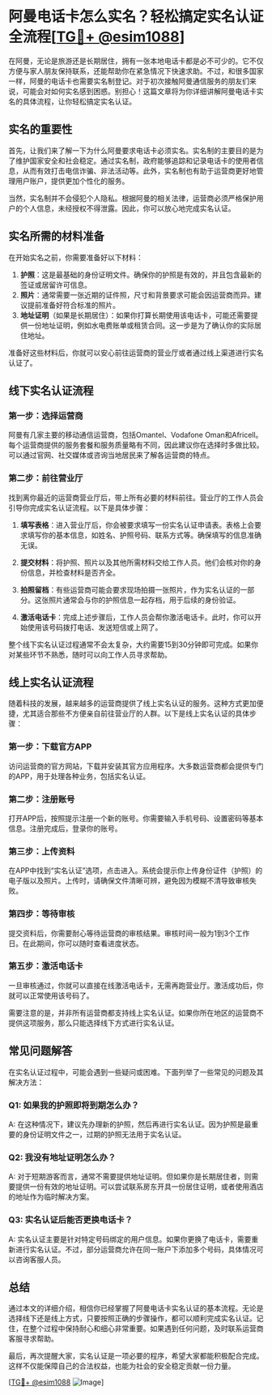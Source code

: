 # 阿曼电话卡怎么实名？轻松搞定实名认证全流程[[TG💪+ @esim1088](https://t.me/s/esim1088)]

在阿曼，无论是旅游还是长期居住，拥有一张本地电话卡都是必不可少的。它不仅方便与家人朋友保持联系，还能帮助你在紧急情况下快速求助。不过，和很多国家一样，阿曼的电话卡也需要实名制登记。对于初次接触阿曼通信服务的朋友们来说，可能会对如何实名感到困惑。别担心！这篇文章将为你详细讲解阿曼电话卡实名的具体流程，让你轻松搞定实名认证。

## 实名的重要性

首先，让我们来了解一下为什么阿曼要求电话卡必须实名。实名制的主要目的是为了维护国家安全和社会稳定。通过实名制，政府能够追踪和记录电话卡的使用者信息，从而有效打击电信诈骗、非法活动等。此外，实名制也有助于运营商更好地管理用户账户，提供更加个性化的服务。

当然，实名制并不会侵犯个人隐私。根据阿曼的相关法律，运营商必须严格保护用户的个人信息，未经授权不得泄露。因此，你可以放心地完成实名认证。

## 实名所需的材料准备

在开始实名之前，你需要准备好以下材料：

1. **护照**：这是最基础的身份证明文件。确保你的护照是有效的，并且包含最新的签证或居留许可信息。
2. **照片**：通常需要一张近期的证件照，尺寸和背景要求可能会因运营商而异。建议提前准备好符合标准的照片。
3. **地址证明**（如果是长期居住）：如果你打算长期使用该电话卡，可能还需要提供一份地址证明，例如水电费账单或租赁合同。这一步是为了确认你的实际居住地址。

准备好这些材料后，你就可以安心前往运营商的营业厅或者通过线上渠道进行实名认证了。

## 线下实名认证流程

### 第一步：选择运营商

阿曼有几家主要的移动通信运营商，包括Omantel、Vodafone Oman和Africell。每个运营商提供的服务套餐和服务质量略有不同，因此建议你在选择时多做比较。可以通过官网、社交媒体或咨询当地居民来了解各运营商的特点。

### 第二步：前往营业厅

找到离你最近的运营商营业厅后，带上所有必要的材料前往。营业厅的工作人员会引导你完成实名认证流程。以下是具体步骤：

1. **填写表格**：进入营业厅后，你会被要求填写一份实名认证申请表。表格上会要求填写你的基本信息，如姓名、护照号码、联系方式等。确保填写的信息准确无误。
   
2. **提交材料**：将护照、照片以及其他所需材料交给工作人员。他们会核对你的身份信息，并检查材料是否齐全。

3. **拍照留档**：有些运营商可能会要求现场拍摄一张照片，作为实名认证的一部分。这张照片通常会与你的护照信息一起存档，用于后续的身份验证。

4. **激活电话卡**：完成上述步骤后，工作人员会帮你激活电话卡。此时，你可以开始使用该号码拨打电话、发送短信或上网了。

整个线下实名认证过程通常不会太复杂，大约需要15到30分钟即可完成。如果你对某些环节不熟悉，随时可以向工作人员寻求帮助。

## 线上实名认证流程

随着科技的发展，越来越多的运营商提供了线上实名认证的服务。这种方式更加便捷，尤其适合那些不方便亲自前往营业厅的人群。以下是线上实名认证的具体步骤：

### 第一步：下载官方APP

访问运营商的官方网站，下载并安装其官方应用程序。大多数运营商都会提供专门的APP，用于处理各种业务，包括实名认证。

### 第二步：注册账号

打开APP后，按照提示注册一个新的账号。你需要输入手机号码、设置密码等基本信息。注册完成后，登录你的账号。

### 第三步：上传资料

在APP中找到“实名认证”选项，点击进入。系统会提示你上传身份证件（护照）的电子版以及照片。上传时，请确保文件清晰可辨，避免因为模糊不清导致审核失败。

### 第四步：等待审核

提交资料后，你需要耐心等待运营商的审核结果。审核时间一般为1到3个工作日。在此期间，你可以随时查看进度状态。

### 第五步：激活电话卡

一旦审核通过，你就可以直接在线激活电话卡，无需再跑营业厅。激活成功后，你就可以正常使用该号码了。

需要注意的是，并非所有运营商都支持线上实名认证。如果你所在地区的运营商不提供这项服务，那么只能选择线下方式进行实名认证。

## 常见问题解答

在实名认证过程中，可能会遇到一些疑问或困难。下面列举了一些常见的问题及其解决方法：

### Q1: 如果我的护照即将到期怎么办？

A: 在这种情况下，建议先办理新的护照，然后再进行实名认证。因为护照是最重要的身份证明文件之一，过期的护照无法用于实名认证。

### Q2: 我没有地址证明怎么办？

A: 对于短期游客而言，通常不需要提供地址证明。但如果你是长期居住者，则需要提供一份有效的地址证明。可以尝试联系房东开具一份居住证明，或者使用酒店的地址作为临时解决方案。

### Q3: 实名认证后能否更换电话卡？

A: 实名认证主要是针对特定号码绑定的用户信息。如果你更换了电话卡，需要重新进行实名认证。不过，部分运营商允许在同一账户下添加多个号码，具体情况可以咨询客服人员。

## 总结

通过本文的详细介绍，相信你已经掌握了阿曼电话卡实名认证的基本流程。无论是选择线下还是线上方式，只要按照正确的步骤操作，都可以顺利完成实名认证。记住，在整个过程中保持耐心和细心非常重要。如果遇到任何问题，及时联系运营商客服寻求帮助。

最后，再次提醒大家，实名认证是一项必要的程序，希望大家都能积极配合完成。这样不仅能保障自己的合法权益，也能为社会的安全稳定贡献一份力量。

[[TG💪+ @esim1088](https://t.me/s/esim1088) ![Image](https://i.postimg.cc/4NQfJmqS/Snipaste-2025-05-13-00-14-12.png)]